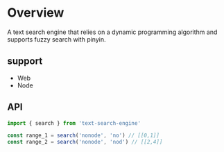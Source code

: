 # Overview
A text search engine that relies on a dynamic programming algorithm and supports fuzzy search with pinyin.
## support 
* Web
* Node

## API
```js
import { search } from 'text-search-engine'

const range_1 = search('nonode', 'no') // [[0,1]]
const range_2 = search('nonode', 'nod') // [[2,4]]

```